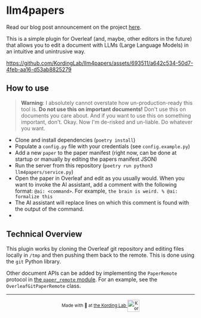 # llm4papers

Read our blog post announcement on the project [here](https://kordinglab.com/2024/06/03/llm4papers).

This is a simple plugin for Overleaf (and, maybe, other editors in the future) that allows you to edit a document with LLMs (Large Language Models) in an intuitive and unintrusive way.

https://github.com/KordingLab/llm4papers/assets/693511/a642c534-50d7-4feb-aa16-d53ab8825279

## How to use

> **Warning**: I absolutely cannot overstate how un-production-ready this tool is. **Do not use this on important documents!** Don't use this on documents you care about. And if you want to use this on something important, don't. Okay. Now I'm de-risked and un-liable. Do whatever you want.

-   Clone and install dependencies (`poetry install`)
-   Populate a `config.py` file with your credentials (see `config.example.py`)
-   Add a new `paper` to the paper manifest (right now, can be done at startup or manually by editing the papers manifest JSON)
-   Run the server from this repository (`poetry run python3 llm4papers/service.py`)
-   Open the paper in Overleaf and edit as you usually would. When you want to invoke the AI assistant, add a comment with the following format: `@ai: <command>`. For example, `the brain is weird. % @ai: formalize this`
-   The AI assistant will replace lines on which this comment is found with the output of the command.
-   

## Technical Overview

This plugin works by cloning the Overleaf git repository and editing files locally in `/tmp` and then pushing them back to the remote. This is done using the `git` Python library.

Other document APIs can be added by implementing the `PaperRemote` protocol in [the `paper_remote` module](llm4papers/paper_remote/__init__.py). For an example, see the `OverleafGitPaperRemote` class.

<hr /><p align='center'><small>Made with 💚 at <a href='https://kordinglab.com/'> the Kording Lab <img alt='KordingLab.com' align='center' src='https://github.com/KordingLab/chatify-server/assets/693511/39f519fe-b05d-43fb-a5d4-f6792de1dbb6' height='32px'></a></small></p>
